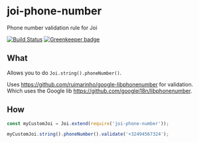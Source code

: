 # joi-phone-number

Phone number validation rule for Joi

[![Build Status](https://travis-ci.org/Salesflare/joi-phone-number.svg?branch=master)](https://travis-ci.org/Salesflare/joi-phone-number)
[![Greenkeeper badge](https://badges.greenkeeper.io/Salesflare/joi-phone-number.svg)](https://greenkeeper.io/)

## What

Allows you to do `Joi.string().phoneNumber()`.

Uses https://github.com/ruimarinho/google-libphonenumber for validation.
Which uses the Google lib https://github.com/googlei18n/libphonenumber.

## How

```js
const myCustomJoi = Joi.extend(require('joi-phone-number'));

myCustomJoi.string().phoneNumber().validate('+32494567324');
```
